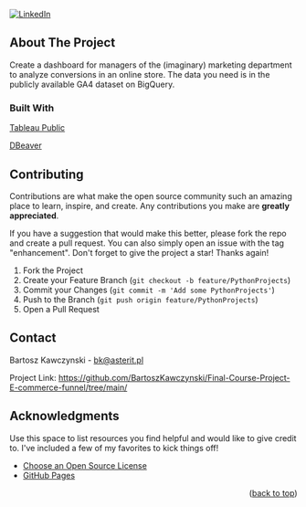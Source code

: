 <a name="readme-top"></a>

[![LinkedIn][linkedin-shield]][linkedin-url]


## About The Project

<!-- [![Product Name Screen Shot][product-screenshot]](https://example.com) -->

Create a dashboard for managers of the (imaginary) marketing department to analyze conversions in an online store. The data you need is in the publicly available GA4 dataset on BigQuery.

### Built With

[Tableau Public]

[DBeaver]

## Contributing

Contributions are what make the open source community such an amazing place to learn, inspire, and create. Any contributions you make are **greatly appreciated**.

If you have a suggestion that would make this better, please fork the repo and create a pull request. You can also simply open an issue with the tag "enhancement".
Don't forget to give the project a star! Thanks again!

1. Fork the Project
2. Create your Feature Branch (`git checkout -b feature/PythonProjects`)
3. Commit your Changes (`git commit -m 'Add some PythonProjects'`)
4. Push to the Branch (`git push origin feature/PythonProjects`)
5. Open a Pull Request

## Contact

Bartosz Kawczynski - bk@asterit.pl

Project Link: https://github.com/BartoszKawczynski/Final-Course-Project-E-commerce-funnel/tree/main/

## Acknowledgments

Use this space to list resources you find helpful and would like to give credit to. I've included a few of my favorites to kick things off!

* [Choose an Open Source License](https://choosealicense.com)
* [GitHub Pages](https://pages.github.com)

<p align="right">(<a href="#readme-top">back to top</a>)</p>

[linkedin-shield]: https://img.shields.io/badge/-LinkedIn-black.svg?style=for-the-badge&logo=linkedin&colorB=555
[linkedin-url]: https://www.linkedin.com/in/bartosz-kawczy%C5%84ski-667770252/
<!-- [product-screenshot]: images/screenshot.png -->
[DBeaver]: https://dbeaver.io/
[DBeaver-img]: https://upload.wikimedia.org/wikipedia/commons/b/b5/DBeaver_logo.svg/
[Tableau Public]: https://public.tableau.com/app/profile/bartosz.kawczy.ski/viz/1_PGoIT_BK02_05_2024/Dashboard?publish=yes/
